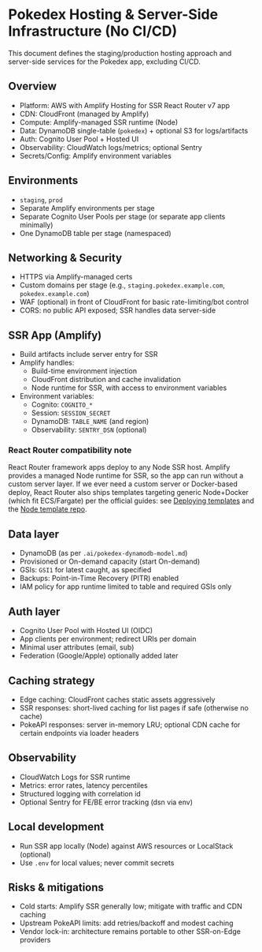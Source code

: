 # Pokedex Hosting & Server-Side Infrastructure (No CI/CD)

This document defines the staging/production hosting approach and server-side services for the Pokedex app, excluding CI/CD.

## Overview

- Platform: AWS with Amplify Hosting for SSR React Router v7 app
- CDN: CloudFront (managed by Amplify)
- Compute: Amplify-managed SSR runtime (Node)
- Data: DynamoDB single-table (`pokedex`) + optional S3 for logs/artifacts
- Auth: Cognito User Pool + Hosted UI
- Observability: CloudWatch logs/metrics; optional Sentry
- Secrets/Config: Amplify environment variables

## Environments

- `staging`, `prod`
- Separate Amplify environments per stage
- Separate Cognito User Pools per stage (or separate app clients minimally)
- One DynamoDB table per stage (namespaced)

## Networking & Security

- HTTPS via Amplify-managed certs
- Custom domains per stage (e.g., `staging.pokedex.example.com`, `pokedex.example.com`)
- WAF (optional) in front of CloudFront for basic rate-limiting/bot control
- CORS: no public API exposed; SSR handles data server-side

## SSR App (Amplify)

- Build artifacts include server entry for SSR
- Amplify handles:
  - Build-time environment injection
  - CloudFront distribution and cache invalidation
  - Node runtime for SSR, with access to environment variables
- Environment variables:
  - Cognito: `COGNITO_*`
  - Session: `SESSION_SECRET`
  - DynamoDB: `TABLE_NAME` (and region)
  - Observability: `SENTRY_DSN` (optional)

### React Router compatibility note

React Router framework apps deploy to any Node SSR host. Amplify provides a managed Node runtime for SSR, so the app can run without a custom server layer. If we ever need a custom server or Docker-based deploy, React Router also ships templates targeting generic Node+Docker (which fit ECS/Fargate) per the official guides: see [Deploying templates](https://reactrouter.com/start/framework/deploying) and the [Node template repo](https://github.com/remix-run/react-router-templates/tree/main/default).

## Data layer

- DynamoDB (as per `.ai/pokedex-dynamodb-model.md`)
- Provisioned or On-demand capacity (start On-demand)
- GSIs: `GSI1` for latest caught, as specified
- Backups: Point-in-Time Recovery (PITR) enabled
- IAM policy for app runtime limited to table and required GSIs only

## Auth layer

- Cognito User Pool with Hosted UI (OIDC)
- App clients per environment; redirect URIs per domain
- Minimal user attributes (email, sub)
- Federation (Google/Apple) optionally added later

## Caching strategy

- Edge caching: CloudFront caches static assets aggressively
- SSR responses: short-lived caching for list pages if safe (otherwise no cache)
- PokeAPI responses: server in-memory LRU; optional CDN cache for certain endpoints via loader headers

## Observability

- CloudWatch Logs for SSR runtime
- Metrics: error rates, latency percentiles
- Structured logging with correlation id
- Optional Sentry for FE/BE error tracking (dsn via env)

## Local development

- Run SSR app locally (Node) against AWS resources or LocalStack (optional)
- Use `.env` for local values; never commit secrets

## Risks & mitigations

- Cold starts: Amplify SSR generally low; mitigate with traffic and CDN caching
- Upstream PokeAPI limits: add retries/backoff and modest caching
- Vendor lock-in: architecture remains portable to other SSR-on-Edge providers

